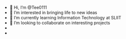 - 👋 Hi, I’m @Tee0111
- 👀 I’m interested in bringing life to new ideas
- 🌱 I’m currently learning Information Technology at SLIIT
- 💞️ I’m looking to collaborate on interesting projects
- 
- 

<!---
Tee0111/Tee0111 is a ✨ special ✨ repository because its `README.md` (this file) appears on your GitHub profile.
You can click the Preview link to take a look at your changes.
--->
